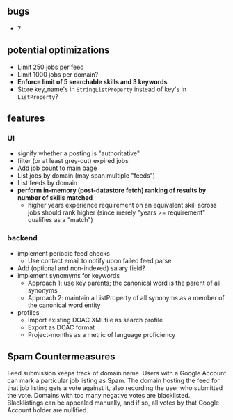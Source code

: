 ## bugs ##
  * ?

## potential optimizations ##
  * Limit 250 jobs per feed
  * Limit 1000 jobs per domain?
  * **Enforce limit of 5 searchable skills and 3 keywords**
  * Store key\_name's in `StringListProperty` instead of key's in `ListProperty`?

## features ##
### UI ###
  * signify whether a posting is "authoritative"
  * filter (or at least grey-out) expired jobs
  * Add job count to main page
  * List jobs by domain (may span multiple "feeds")
  * List feeds by domain
  * **perform in-memory (post-datastore fetch) ranking of results by number of skills matched**
    * higher years experience requirement on an equivalent skill across jobs should rank higher (since merely "years >= requirement" qualifies as a "match")

### backend ###
  * implement periodic feed checks
    * Use contact email to notify upon failed feed parse
  * Add (optional and non-indexed) salary field?
  * implement synomyms for keywords
    * Approach 1: use key parents; the canonical word is the parent of all synonyms
    * Approach 2: maintain a ListProperty of all synonyms as a member of the canonical word entity
  * profiles
    * Import existing DOAC XMLfile as search profile
    * Export as DOAC format
    * Project-months as a metric of language proficiency

## Spam Countermeasures ##
Feed submission keeps track of domain name.  Users with a Google Account can mark a particular job listing as Spam.  The domain hosting the feed for that job listing gets a vote against it, also recording the user who submitted the vote.  Domains with too many negative votes are blacklisted.  Blacklistings can be appealed manually, and if so, all votes by that Google Account holder are nullified.